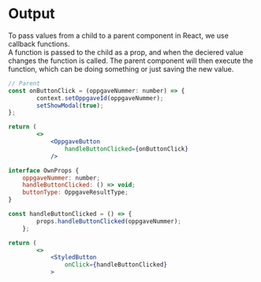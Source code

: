 # Output

To pass values from a child to a parent component in React, we use callback functions.\
A function is passed to the child as a prop, and when the deciered value changes the function is called. The parent component will then execute the function, which can be doing something or just saving the new value.

```jsx
// Parent
const onButtonClick = (oppgaveNummer: number) => {
		context.setOppgaveId(oppgaveNummer);
		setShowModal(true);
};

return (
		<>
			<OppgaveButton
				handleButtonClicked={onButtonClick}
			/>

```

```jsx
interface OwnProps {
	oppgaveNummer: number;
	handleButtonClicked: () => void;
	buttonType: OppgaveResultType;
}

const handleButtonClicked = () => {
		props.handleButtonClicked(oppgaveNummer);
	};

return (
		<>
			<StyledButton
				onClick={handleButtonClicked}
			>
```